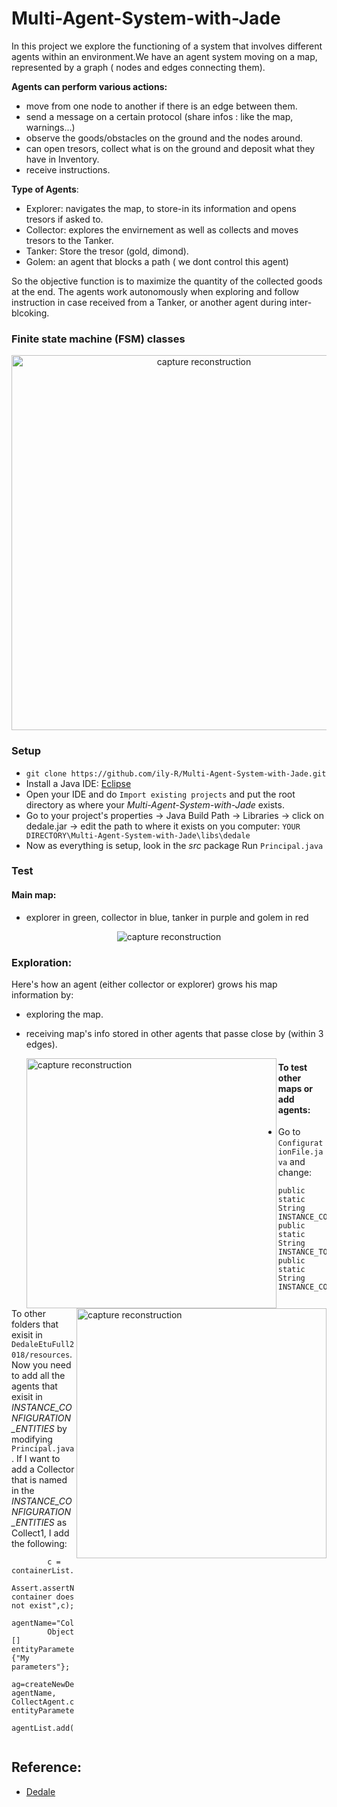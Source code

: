 # Multi-Agent-System-with-Jade

In this project we explore the functioning of a system that involves different agents within an environment.We have an agent system moving on a map, represented by a graph ( nodes and edges connecting them). 

**Agents can perform various actions:**
* move from one node to another if there is an edge between them.
* send a message on a certain protocol (share infos : like the map, warnings...)
* observe the goods/obstacles on the ground and the nodes around.
* can open tresors, collect what is on the ground and deposit what they have in Inventory.
* receive instructions.

**Type of Agents**:
* Explorer: navigates the map, to store-in its information and opens tresors if asked to.
* Collector: explores the envirnement as well as collects and moves tresors to the Tanker.
* Tanker: Store the tresor (gold, dimond).
* Golem: an agent that blocks a path ( we dont control this agent)

So the objective function is to maximize the quantity of the collected goods at the end. The agents work autonomously when exploring and follow instruction in case received from a  Tanker, or another agent during inter-blcoking.

### Finite state machine (FSM) classes

<p align="center">
  <img width="600" src="https://github.com/ily-R/Multi-Agent-System-with-Jade/blob/master/README_data/fsm.JPG?raw=true" alt="capture reconstruction"/>
</p>

### Setup

* `git clone https://github.com/ily-R/Multi-Agent-System-with-Jade.git`
* Install a Java IDE: [Eclipse](https://www.eclipse.org/downloads/)
* Open your IDE and do `Import existing projects` and put the root directory as where your *Multi-Agent-System-with-Jade* exists.
* Go to your project's properties -> Java Build Path -> Libraries -> click on dedale.jar -> edit the path to where it exists on you computer: `YOUR DIRECTORY\Multi-Agent-System-with-Jade\libs\dedale`
* Now as everything is setup, look in the *src* package Run `Principal.java`

### Test

#### Main map:

 * explorer in green, collector in blue, tanker in purple and  golem in red
<p align="center">
  <img src="https://github.com/ily-R/Multi-Agent-System-with-Jade/blob/master/README_data/MainMap.gif?raw=true" alt="capture reconstruction"/>
</p>

### Exploration:

Here's how an agent (either collector or explorer) grows his map information by:
* exploring the map.
* receiving map's info stored in other agents that passe close by (within 3 edges).

  <img width = 400 align="left" src="https://github.com/ily-R/Multi-Agent-System-with-Jade/blob/master/README_data/Explo1.gif?raw=true" alt="capture reconstruction">


  <img width = 400 align="right" src="https://github.com/ily-R/Multi-Agent-System-with-Jade/blob/master/README_data/Explo2.gif?raw=true" alt="capture reconstruction">


#### To test other maps or add agents:
* Go to `ConfigurationFile.java` and change:

```
public static String INSTANCE_CONFIGURATION_ELEMENTS
public static String INSTANCE_TOPOLOGY
public static String INSTANCE_CONFIGURATION_ENTITIES
```

To other folders that exisit in `DedaleEtuFull2018/resources`.
Now you need to add all the agents that exisit in *INSTANCE_CONFIGURATION_ENTITIES* by modifying `Principal.java`.
If I want to add a Collector that is named in the *INSTANCE_CONFIGURATION_ENTITIES* as Collect1, I add the following:

```
		c = containerList.get(ConfigurationFile.LOCAL_CONTAINER_NAME);
		Assert.assertNotNull("This container does not exist",c);		
		agentName="Collect1";
		Object [] entityParametersC={"My parameters"};
		ag=createNewDedaleAgent(c, agentName, CollectAgent.class.getName(), entityParametersC);
		agentList.add(ag);
		
```
## Reference:

* [Dedale](https://dedale.gitlab.io/page/about/)
